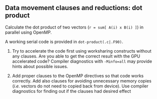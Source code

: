 ## Data movement clauses and reductions: dot product

Calculate the dot product of two vectors (`r = sum[ A(i) x B(i) ]`) in parallel using OpenMP.

A working serial code is provided in `dot-product(.c|.F90)`.

1. Try to accelerate the code first using worksharing constructs without any clauses.
   Are you able to get the correct result with the GPU accelerated code?
   Compiler diagnostics with `-Minfo=all` may provide hints about possible issues.

2. Add proper clauses to the OpenMP directives so that code works correctly. Add also clauses
   for avoiding unnecessary memory copies (*i.e.* vectors do not need to copied back from 
   device). Use compiler diagnostics for finding out if the clauses had desired effect

